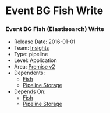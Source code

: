 # Event BG Fish Write
### Event BG Fish (Elastisearch) Write
* Release Date: 2016-01-01
* Team: [Insights](../teams/insights.md)
* Type: pipeline
* Level: Application
* Area: [Premise v2](../areas/v2.png)
* Dependents:
  * [Fish](fish.md)
  * [Pipeline Storage](pipeline-storage.md)
* Depends On:
  * [Fish](fish.md)
  * [Pipeline Storage](pipeline-storage.md)
